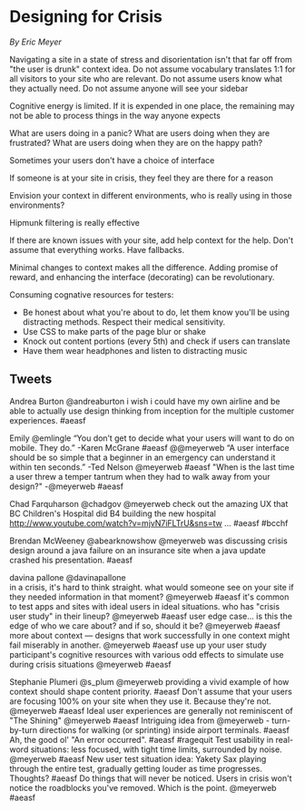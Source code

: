 Designing for Crisis
====================
*By Eric Meyer*

Navigating a site in a state of stress and disorientation isn't that far off from "the user is drunk" context idea.
Do not assume vocabulary translates 1:1 for all visitors to your site who are relevant.
Do not assume users know what they actually need.
Do not assume anyone will see your sidebar

Cognitive energy is limited. If it is expended in one place, the remaining may not be able to process things in the way anyone expects

What are users doing in a panic?
What are users doing when they are frustrated?
What are users doing when they are on the happy path?

Sometimes your users don't have a choice of interface

If someone is at your site in crisis, they feel they are there for a reason

Envision your context in different environments, who is really using in those environments?

Hipmunk filtering is really effective

If there are known issues with your site, add help context for the help. Don't assume that everything works. Have fallbacks.

Minimal changes to context makes all the difference. Adding promise of reward, and enhancing the interface (decorating) can be revolutionary.

Consuming cognative resources for testers:
- Be honest about what you're about to do, let them know you'll be using distracting methods. Respect their medical sensitivity.
- Use CSS to make parts of the page blur or shake
- Knock out content portions (every 5th) and check if users can translate
- Have them wear headphones and listen to distracting music


Tweets
------
Andrea Burton ‏@andreaburton
i wish i could have my own airline and be able to actually use design thinking from inception for the multiple customer experiences. #aeasf

Emily ‏@emlingle
“You don’t get to decide what your users will want to do on mobile. They do.” -Karen McGrane #aeasf @@meyerweb
“A user interface should be so simple that a beginner in an emergency can understand it within ten seconds.” -Ted Nelson @meyerweb #aeasf
"When is the last time a user threw a temper tantrum when they had to walk away from your design?" -@meyerweb #aeasf

Chad Farquharson ‏@chadgov
@meyerweb check out the amazing UX that BC Children's Hospital did B4 building the new hospital  http://www.youtube.com/watch?v=mjvN7iFLTrU&sns=tw … #aeasf #bcchf

Brendan McWeeney ‏@abearknowshow
@meyerweb was discussing crisis design around a java failure on an insurance site when a java update crashed his presentation. #aeasf

davina pallone ‏@davinapallone  
in a crisis, it's hard to think straight. what would someone see on your site if they needed information in that moment? @meyerweb #aeasf
it's common to test apps and sites with ideal users in ideal situations. who has "crisis user study" in their lineup? @meyerweb #aeasf
user edge case... is this the edge of who we care about? and if so, should it be? @meyerweb #aeasf
more about context — designs that work successfully in one context might fail miserably in another. @meyerweb #aeasf
use up your user study participant's cognitive resources with various odd effects to simulate use during crisis situations @meyerweb #aeasf

Stephanie Plumeri ‏@s_plum
@meyerweb providing a vivid example of how context should shape content priority. #aeasf
Don't assume that your users are focusing 100% on your site when they use it. Because they're not. @meyerweb #aeasf
Ideal user experiences are generally not reminiscent of "The Shining" @meyerweb #aeasf
Intriguing idea from @meyerweb - turn-by-turn directions for walking (or sprinting) inside airport terminals. #aeasf
Ah, the good ol' "An error occurred". #aeasf #ragequit
Test usability in real-word situations: less focused, with tight time limits, surrounded by noise. @meyerweb #aeasf
New user test situation idea: Yakety Sax playing through the entire test, gradually getting louder as time progresses. Thoughts? #aeasf
Do things that will never be noticed. Users in crisis won't notice the roadblocks you've removed. Which is the point. @meyerweb #aeasf
